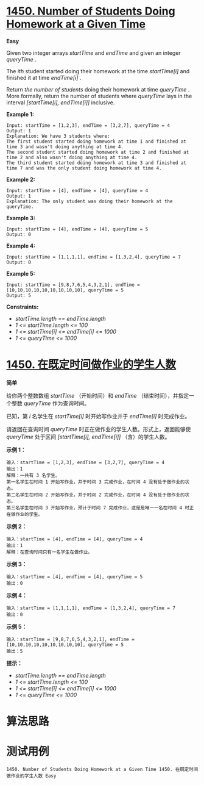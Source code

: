 # [1450. Number of Students Doing Homework at a Given Time][enTitle]

**Easy**

Given two integer arrays  *startTime*  and  *endTime*  and given an integer  *queryTime* .

The  *ith*  student started doing their homework at the time  *startTime[i]*  and finished it at time  *endTime[i]* .

Return  *the number of students*  doing their homework at time  *queryTime* . More formally, return the number of students where  *queryTime*  lays in the interval  *[startTime[i], endTime[i]]*  inclusive.



**Example 1:** 

```
Input: startTime = [1,2,3], endTime = [3,2,7], queryTime = 4
Output: 1
Explanation: We have 3 students where:
The first student started doing homework at time 1 and finished at time 3 and wasn't doing anything at time 4.
The second student started doing homework at time 2 and finished at time 2 and also wasn't doing anything at time 4.
The third student started doing homework at time 3 and finished at time 7 and was the only student doing homework at time 4.

```

**Example 2:** 

```
Input: startTime = [4], endTime = [4], queryTime = 4
Output: 1
Explanation: The only student was doing their homework at the queryTime.

```

**Example 3:** 

```
Input: startTime = [4], endTime = [4], queryTime = 5
Output: 0

```

**Example 4:** 

```
Input: startTime = [1,1,1,1], endTime = [1,3,2,4], queryTime = 7
Output: 0

```

**Example 5:** 

```
Input: startTime = [9,8,7,6,5,4,3,2,1], endTime = [10,10,10,10,10,10,10,10,10], queryTime = 5
Output: 5

```



**Constraints:** 

-  *startTime.length == endTime.length*  
-  *1 <= startTime.length <= 100*  
-  *1 <= startTime[i] <= endTime[i] <= 1000*  
-  *1 <= queryTime <= 1000* 


# [1450. 在既定时间做作业的学生人数][cnTitle]

**简单**

给你两个整数数组  *startTime* （开始时间）和  *endTime* （结束时间），并指定一个整数  *queryTime*  作为查询时间。

已知，第  *i*  名学生在  *startTime[i]*  时开始写作业并于  *endTime[i]*  时完成作业。

请返回在查询时间  *queryTime*  时正在做作业的学生人数。形式上，返回能够使  *queryTime*  处于区间  *[startTime[i], endTime[i]]* （含）的学生人数。



**示例 1：** 

```
输入：startTime = [1,2,3], endTime = [3,2,7], queryTime = 4
输出：1
解释：一共有 3 名学生。
第一名学生在时间 1 开始写作业，并于时间 3 完成作业，在时间 4 没有处于做作业的状态。
第二名学生在时间 2 开始写作业，并于时间 2 完成作业，在时间 4 没有处于做作业的状态。
第三名学生在时间 3 开始写作业，预计于时间 7 完成作业，这是是唯一一名在时间 4 时正在做作业的学生。

```

**示例 2：** 

```
输入：startTime = [4], endTime = [4], queryTime = 4
输出：1
解释：在查询时间只有一名学生在做作业。

```

**示例 3：** 

```
输入：startTime = [4], endTime = [4], queryTime = 5
输出：0

```

**示例 4：** 

```
输入：startTime = [1,1,1,1], endTime = [1,3,2,4], queryTime = 7
输出：0

```

**示例 5：** 

```
输入：startTime = [9,8,7,6,5,4,3,2,1], endTime = [10,10,10,10,10,10,10,10,10], queryTime = 5
输出：5

```



**提示：** 

-  *startTime.length == endTime.length*  
-  *1 <= startTime.length <= 100*  
-  *1 <= startTime[i] <= endTime[i] <= 1000*  
-  *1 <= queryTime <= 1000* 




# 算法思路

# 测试用例
```
1450. Number of Students Doing Homework at a Given Time 1450. 在既定时间做作业的学生人数 Easy
```

[enTitle]: https://leetcode.com/problems/number-of-students-doing-homework-at-a-given-time/
[cnTitle]: https://leetcode-cn.com/problems/number-of-students-doing-homework-at-a-given-time/
